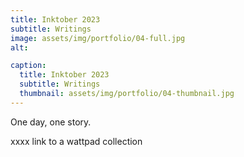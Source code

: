 ```yaml
---
title: Inktober 2023
subtitle: Writings
image: assets/img/portfolio/04-full.jpg
alt: 

caption:
  title: Inktober 2023
  subtitle: Writings
  thumbnail: assets/img/portfolio/04-thumbnail.jpg
---
```


One day, one story.

xxxx link to a wattpad collection


